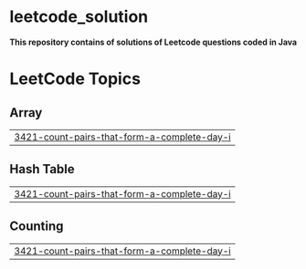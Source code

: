 # leetcode_solution
**This repository contains of solutions of Leetcode questions coded in Java**

<!---LeetCode Topics Start-->
# LeetCode Topics
## Array
|  |
| ------- |
| [3421-count-pairs-that-form-a-complete-day-i](https://github.com/AnanyaGupta18/leetcode_solution/tree/master/3421-count-pairs-that-form-a-complete-day-i) |
## Hash Table
|  |
| ------- |
| [3421-count-pairs-that-form-a-complete-day-i](https://github.com/AnanyaGupta18/leetcode_solution/tree/master/3421-count-pairs-that-form-a-complete-day-i) |
## Counting
|  |
| ------- |
| [3421-count-pairs-that-form-a-complete-day-i](https://github.com/AnanyaGupta18/leetcode_solution/tree/master/3421-count-pairs-that-form-a-complete-day-i) |
<!---LeetCode Topics End-->